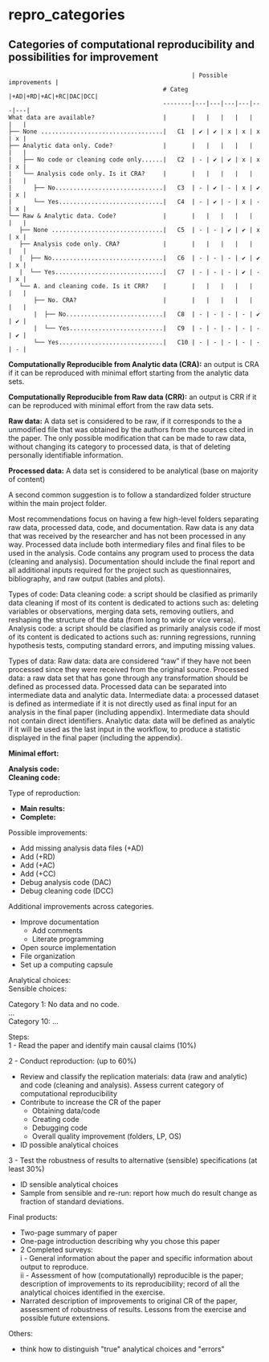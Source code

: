 # repro_categories  

## Categories of computational reproducibility and possibilities for improvement  



                                                       | Possible improvements |
                                               # Categ |+AD|+RD|+AC|+RC|DAC|DCC|
                                               --------|---|---|---|---|---|---|
    What data are available?                   |       |   |   |   |   |   |   |
    ├── None ..................................|   C1  | ✔ | ✔ | x | x | x | x |
    ├── Analytic data only. Code?              |       |   |   |   |   |   |   |
    |   ├── No code or cleaning code only......|   C2  | - | ✔ | ✔ | x | x | x |
    |   └── Analysis code only. Is it CRA?     |       |   |   |   |   |   |   |
    |      ├── No..............................|   C3  | - | ✔ | - | x | ✔ | x |
    |      └── Yes.............................|   C4  | - | ✔ | - | x | - | x |
    └── Raw & Analytic data. Code?             |       |   |   |   |   |   |   |
       ├── None ...............................|   C5  | - | - | ✔ | ✔ | x | x |
       ├── Analysis code only. CRA?            |       |   |   |   |   |   |   |
       |  ├── No...............................|   C6  | - | - | - | ✔ | ✔ | x |
       |  └── Yes..............................|   C7  | - | - | - | ✔ | - | x |
       └── A. and cleaning code. Is it CRR?    |       |   |   |   |   |   |   |
           ├── No. CRA?                        |       |   |   |   |   |   |   |
           |  ├── No...........................|   C8  | - | - | - | - | ✔ | ✔ |
           |  └── Yes..........................|   C9  | - | - | - | - | - | ✔ |
           └── Yes.............................|   C10 | - | - | - | - | - | - |


**Computationally Reproducible from Analytic data (CRA):** an output is CRA if it can be reproduced with minimal effort starting from the analytic data sets.

**Computationally Reproducible from Raw data (CRR):** an output is CRR if it can be reproduced with minimal effort from the raw data sets.

**Raw data:** A data set is considered to be raw, if it corresponds to the a unmodified file that was obtained by the authors from the sources cited in the paper. The only possible modification that can be made to raw data, without changing its category to processed data, is that of deleting personally identifiable information.

**Processed data:** A data set is considered to be analytical (base on majority of content)  


A second common suggestion is to follow a standardized folder structure within the main project folder.

Most recommendations focus on having a few high-level folders separating raw data, processed data, code, and documentation. Raw data is any data that was received by the researcher and has not been processed in any way. Processed data include both intermediary files and final files to be used in the analysis. Code contains any program used to process the data (cleaning and analysis). Documentation should include the final report and all additional inputs required for the project such as questionnaires, bibliography, and raw output (tables and plots).



Types of code:
Data cleaning code: a script should be clasified as primarily data cleaning if most of its content is dedicated to actions such as: deleting variables or observations, merging data sets, removing outliers, and reshaping the structure of the data (from long to wide or vice versa).     
Analysis code: a script should be clasified as primarily analysis code if most of its content is dedicated to actions such as: running regressions, running hypothesis tests, computing standard errors, and imputing missing values.


Types of data:
Raw data: data are considered “raw” if they have not been processed since they were received from the original source.
Processed data: a raw data set that has gone through any transformation should be defined as processed data. Processed data can be separated into intermediate data and analytic data.
Intermediate data: a processed dataset is defined as intermediate if it is not directly used as final input for an analysis in the final paper (including appendix). Intermediate data should not contain direct identifiers.
Analytic data: data will be defined as analytic if it will be used as the last input in the workflow, to produce a statistic displayed in the final paper (including the appendix). 



**Minimal effort:**

**Analysis code:**  
**Cleaning code:**  

Type of reproduction:  
  - **Main results:**
  - **Complete:**  

Possible improvements:
 - Add missing analysis data files (+AD)
 - Add (+RD)
 - Add (+AC)
 - Add (+CC)
 - Debug analysis code (DAC)
 - Debug cleaning code (DCC)

Additional improvements across categories.
 - Improve documentation
      - Add comments
      - Literate programming
 - Open source implementation
 - File organization
 - Set up a computing capsule

Analytical choices:  
Sensible choices:


Category 1: No data and no code.  
...  
Category 10: ...  


Steps:  
1 - Read the paper and identify main causal claims (10%)  

2 - Conduct reproduction: (up to 60%)  
  - Review and classify the replication materials: data (raw and analytic) and code
  (cleaning and analysis). Assess current category of computational reproducibility  
  - Contribute to increase the CR of the paper
       - Obtaining data/code
       - Creating code
       - Debugging code
       - Overall quality improvement (folders, LP, OS)
  - ID possible analytical choices


3 - Test the robustness of results to alternative (sensible) specifications (at least 30%)
  - ID sensible analytical choices
  - Sample from sensible and re-run: report how much do result change as
    fraction of standard deviations.

Final products:
 -  Two-page summary of paper
 -  One-page introduction describing why you chose this paper
 -  2 Completed surveys:  
      i  - General information about the paper and specific
      information about output to reproduce.  
      ii - Assessment of how (computationally) reproducible is the paper;
       description of improvements to its reproducibility; record of all the
       analytical choices identified in the exercise.
 -  Narrated description of improvements to original CR of the paper, assessment
    of robustness of results. Lessons from the exercise and possible future
    extensions.

Others:
 - think how to distinguish "true" analytical choices and "errors"
